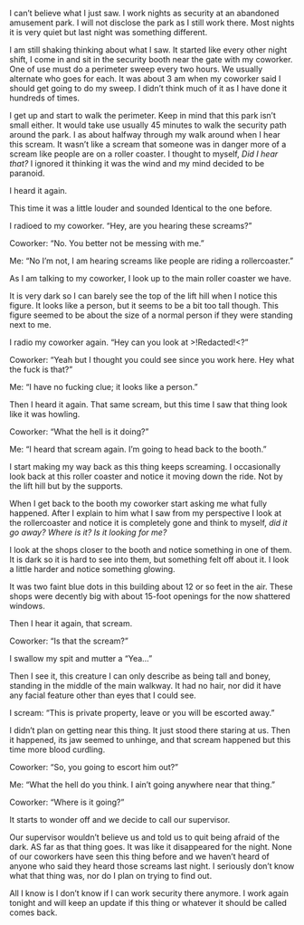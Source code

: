 I can’t believe what I just saw. I work nights as security at an abandoned amusement park. I will not disclose the park as I still work there. Most nights it is very quiet but last night was something different.

I am still shaking thinking about what I saw. It started like every other night shift, I come in and sit in the security booth near the gate with my coworker. One of use must do a perimeter sweep every two hours. We usually alternate who goes for each. It was about 3 am when my coworker said I should get going to do my sweep. I didn’t think much of it as I have done it hundreds of times. 

I get up and start to walk the perimeter. Keep in mind that this park isn’t small either. It would take use usually 45 minutes to walk the security path around the park. I as about halfway through my walk around when I hear this scream. It wasn’t like a scream that someone was in danger more of a scream like people are on a roller coaster. I thought to myself, *Did I hear that?* I ignored it thinking it was the wind and my mind decided to be paranoid.

I heard it again.

This time it was a little louder and sounded Identical to the one before. 

I radioed to my coworker. “Hey, are you hearing these screams?”

Coworker: “No. You better not be messing with me.”

Me: “No I’m not, I am hearing screams like people are riding a rollercoaster.”

As I am talking to my coworker, I look up to the main roller coaster we have. 

It is very dark so I can barely see the top of the lift hill when I notice this figure. It looks like a person, but it seems to be a bit too tall though. This figure seemed to be about the size of a normal person if they were standing next to me.

I radio my coworker again. “Hey can you look at >!Redacted!<?”

Coworker: “Yeah but I thought you could see since you work here. Hey what the fuck is that?”

Me: “I have no fucking clue; it looks like a person.”

Then I heard it again. That same scream, but this time I saw that thing look like it was howling. 

Coworker: “What the hell is it doing?”

Me: “I heard that scream again. I’m going to head back to the booth.”

I start making my way back as this thing keeps screaming. I occasionally look back at this roller coaster and notice it moving down the ride. Not by the lift hill but by the supports. 

When I get back to the booth my coworker start asking me what fully happened. After I explain to him what I saw from my perspective I look at the rollercoaster and notice it is completely gone and think to myself, *did it go away? Where is it? Is it looking for me?*

I look at the shops closer to the booth and notice something in one of them. It is dark so it is hard to see into them, but something felt off about it. I look a little harder and notice something glowing. 

It was two faint blue dots in this building about 12 or so feet in the air. These shops were decently big with about 15-foot openings for the now shattered windows.

Then I hear it again, that scream.

Coworker: “Is that the scream?”

I swallow my spit and mutter a “Yea…”

Then I see it, this creature I can only describe as being tall and boney, standing in the middle of the main walkway. It had no hair, nor did it have any facial feature other than eyes that I could see.

I scream: “This is private property, leave or you will be escorted away.”

I didn’t plan on getting near this thing. It just stood there staring at us. Then it happened, its jaw seemed to unhinge, and that scream happened but this time more blood curdling. 

Coworker: “So, you going to escort him out?”

Me: “What the hell do you think. I ain’t going anywhere near that thing.”

Coworker: “Where is it going?”

It starts to wonder off and we decide to call our supervisor.

Our supervisor wouldn’t believe us and told us to quit being afraid of the dark. AS far as that thing goes. It was like it disappeared for the night. None of our coworkers have seen this thing before and we haven’t heard of anyone who said they heard those screams last night. I seriously don’t know what that thing was, nor do I plan on trying to find out. 

All I know is I don’t know if I can work security there anymore. I work again tonight and will keep an update if this thing or whatever it should be called comes back.